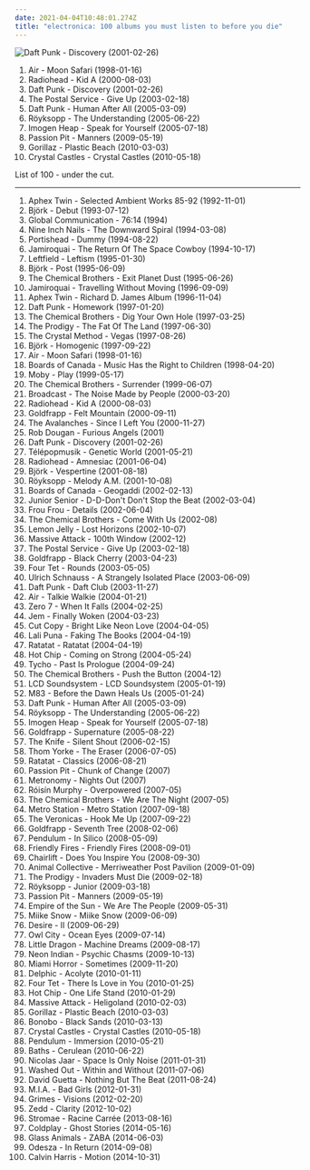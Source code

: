 ```yaml
---
date: 2021-04-04T10:48:01.274Z
title: "electronica: 100 albums you must listen to before you die"
---
```

![Daft Punk - Discovery (2001-02-26)](http://coverartarchive.org/release/51467269-3122-3d7e-92b2-0f0a694d30c1/1269784284-500.jpg "Daft Punk - Discovery (2001-02-26)")
<ol class="albums">
<li data-cover="http://coverartarchive.org/release/4c55906c-349b-362d-922e-956762912b42/1257682386-500.jpg" data-tags="electronic, chillout" role="button">Air - Moon Safari (1998-01-16)</li>
<li data-cover="http://coverartarchive.org/release/b13f061a-bd3c-3aaf-9a60-64a0c6f7aee5/2563832918-500.jpg" data-tags="electronic, alternative, experimental" role="button">Radiohead - Kid A (2000-08-03)</li>
<li data-cover="http://coverartarchive.org/release/51467269-3122-3d7e-92b2-0f0a694d30c1/1269784284-500.jpg" data-tags="electronic, house" role="button">Daft Punk - Discovery (2001-02-26)</li>
<li data-cover="https://img.discogs.com/0KYiptrcWBVNaineREV1kbuow2U=/fit-in/600x588/filters:strip_icc():format(jpeg):mode_rgb():quality(90)/discogs-images/R-5104968-1384623054-8986.jpeg.jpg" data-tags="indie, electronic" role="button">The Postal Service - Give Up (2003-02-18)</li>
<li data-cover="http://coverartarchive.org/release/9c02dc5c-6725-314b-a5d1-b6097ff0c6ce/13716662046-500.jpg" data-tags="electronic, house" role="button">Daft Punk - Human After All (2005-03-09)</li>
<li data-cover="http://coverartarchive.org/release/1a4c78f8-ec49-30cb-97ee-cf64a95d0e12/4483613510-500.jpg" data-tags="electronic" role="button">Röyksopp - The Understanding (2005-06-22)</li>
<li data-cover="http://coverartarchive.org/release/f29ea105-ff73-4d44-9ab6-9980b646e5a3/11712689954-500.jpg" data-tags="female vocalists" role="button">Imogen Heap - Speak for Yourself (2005-07-18)</li>
<li data-cover="http://coverartarchive.org/release/830e2a21-1e76-40ad-a4a5-9a1b12d656ff/11102770324-500.jpg" data-tags="electronic, indie pop, indie" role="button">Passion Pit - Manners (2009-05-19)</li>
<li data-cover="http://coverartarchive.org/release/cc91709d-4a15-3d62-91e8-25a1464950fd/9935228575-500.jpg" data-tags="alternative" role="button">Gorillaz - Plastic Beach (2010-03-03)</li>
<li data-cover="http://coverartarchive.org/release/a432a420-f374-4556-8421-b4ea097c7fe9/8216508553-500.jpg" data-tags="electronic" role="button">Crystal Castles - Crystal Castles (2010-05-18)</li>
</ol>
List of 100 - under the cut.
<!-- more -->

_________________

<ol class="albums">
<li data-cover="https://via.placeholder.com/450" data-tags="ambient" role="button">
Aphex Twin - Selected Ambient Works 85-92 (1992-11-01)
</li>
<li data-cover="http://coverartarchive.org/release/3945b500-1e03-3060-89a2-82b0938d8397/23040661690-500.jpg" data-tags="electronic, alternative" role="button">
Björk - Debut (1993-07-12)
</li>
<li data-cover="https://via.placeholder.com/450" data-tags="ambient" role="button">
Global Communication - 76:14 (1994)
</li>
<li data-cover="http://coverartarchive.org/release/ab64976f-52a8-44e7-9aa3-d6703604bc2f/7159970718-500.jpg" data-tags="industrial, industrial rock" role="button">
Nine Inch Nails - The Downward Spiral (1994-03-08)
</li>
<li data-cover="http://coverartarchive.org/release/87888070-1b25-4830-aebc-dee490058b74/2550628489-500.jpg" data-tags="trip-hop" role="button">
Portishead - Dummy (1994-08-22)
</li>
<li data-cover="http://coverartarchive.org/release/cac293d3-9ee1-495b-819f-524318f49432/26667277904-500.jpg" data-tags="acid jazz, funk" role="button">
Jamiroquai - The Return Of The Space Cowboy (1994-10-17)
</li>
<li data-cover="http://coverartarchive.org/release/0adc63d5-7d87-33e2-9f32-82f45fefb916/15268064026-500.jpg" data-tags="electronic" role="button">
Leftfield - Leftism (1995-01-30)
</li>
<li data-cover="https://img.discogs.com/SJGfQpjn__fQln9HSBD1nYPsjso=/fit-in/600x926/filters:strip_icc():format(jpeg):mode_rgb():quality(90)/discogs-images/R-2976694-1419413692-8369.jpeg.jpg" data-tags="electronic, alternative" role="button">
Björk - Post (1995-06-09)
</li>
<li data-cover="http://coverartarchive.org/release/2cc82f9c-52f3-4d71-8033-d1b0fb2b3ed8/9708222337-500.jpg" data-tags="electronic, big beat" role="button">
The Chemical Brothers - Exit Planet Dust (1995-06-26)
</li>
<li data-cover="http://coverartarchive.org/release/e357d59f-7440-47bd-97c5-88c38c1080f8/7479486477-500.jpg" data-tags="funk, acid jazz" role="button">
Jamiroquai - Travelling Without Moving (1996-09-09)
</li>
<li data-cover="https://via.placeholder.com/450" data-tags="idm, electronic" role="button">
Aphex Twin - Richard D. James Album (1996-11-04)
</li>
<li data-cover="http://coverartarchive.org/release/770b9b80-10e1-4297-b1fd-46ad0dbb0305/1148987477-500.jpg" data-tags="electronic, house" role="button">
Daft Punk - Homework (1997-01-20)
</li>
<li data-cover="http://coverartarchive.org/release/79f2fb40-1e55-4a56-b749-89a9c73d8cb6/19177871704-500.jpg" data-tags="electronic, big beat" role="button">
The Chemical Brothers - Dig Your Own Hole (1997-03-25)
</li>
<li data-cover="http://coverartarchive.org/release/f80aac8c-32cc-4a2c-ae2b-658628f505f2/21372046654-500.jpg" data-tags="electronic" role="button">
The Prodigy - The Fat Of The Land (1997-06-30)
</li>
<li data-cover="http://coverartarchive.org/release/7a664645-ab08-4ffe-9ad2-a34c47029bb2/10125792528-500.jpg" data-tags="electronic, breakbeat" role="button">
The Crystal Method - Vegas (1997-08-26)
</li>
<li data-cover="http://coverartarchive.org/release/7a2ad97a-55e9-48a4-953b-45ddc10f7f0f/3778603775-500.jpg" data-tags="electronic, alternative" role="button">
Björk - Homogenic (1997-09-22)
</li>
<li data-cover="http://coverartarchive.org/release/4c55906c-349b-362d-922e-956762912b42/1257682386-500.jpg" data-tags="electronic, chillout" role="button">
Air - Moon Safari (1998-01-16)
</li>
<li data-cover="https://via.placeholder.com/450" data-tags="ambient, idm, electronic" role="button">
Boards of Canada - Music Has the Right to Children (1998-04-20)
</li>
<li data-cover="http://coverartarchive.org/release/447055bf-f2a4-3f4b-9124-2c7d61d845fc/11827288168-500.jpg" data-tags="electronic" role="button">
Moby - Play (1999-05-17)
</li>
<li data-cover="https://img.discogs.com/pBJk69a_xXoMi9cdRjfO1n16yjw=/fit-in/600x593/filters:strip_icc():format(jpeg):mode_rgb():quality(90)/discogs-images/R-2434428-1283854633.jpeg.jpg" data-tags="electronic, big beat" role="button">
The Chemical Brothers - Surrender (1999-06-07)
</li>
<li data-cover="https://img.discogs.com/zqagmH4HGlzKNUhlQ73YjoFZX3A=/fit-in/600x600/filters:strip_icc():format(jpeg):mode_rgb():quality(90)/discogs-images/R-30900-1217701986.jpeg.jpg" data-tags="electronica, warp" role="button">
Broadcast - The Noise Made by People (2000-03-20)
</li>
<li data-cover="http://coverartarchive.org/release/b13f061a-bd3c-3aaf-9a60-64a0c6f7aee5/2563832918-500.jpg" data-tags="electronic, alternative, experimental" role="button">
Radiohead - Kid A (2000-08-03)
</li>
<li data-cover="http://coverartarchive.org/release/a9c71b51-ad11-436e-b759-9f23c324433a/5128575556-500.jpg" data-tags="trip-hop, electronic" role="button">
Goldfrapp - Felt Mountain (2000-09-11)
</li>
<li data-cover="http://coverartarchive.org/release/364fbbe8-94f4-4441-87ed-8e54ca2515ba/14134702700-500.jpg" data-tags="electronic" role="button">
The Avalanches - Since I Left You (2000-11-27)
</li>
<li data-cover="https://img.discogs.com/isniMsRL2XRq3oPsM1fVA2xo7Vk=/fit-in/600x601/filters:strip_icc():format(jpeg):mode_rgb():quality(90)/discogs-images/R-65770-1454768663-3762.jpeg.jpg" data-tags="electronic, trip-hop" role="button">
Rob Dougan - Furious Angels (2001)
</li>
<li data-cover="http://coverartarchive.org/release/51467269-3122-3d7e-92b2-0f0a694d30c1/1269784284-500.jpg" data-tags="electronic, house" role="button">
Daft Punk - Discovery (2001-02-26)
</li>
<li data-cover="http://coverartarchive.org/release/51622cb0-251f-4cf8-8e1c-79a27c340e24/4049466485-500.jpg" data-tags="electronic, chillout, downtempo, trip-hop" role="button">
Télépopmusik - Genetic World (2001-05-21)
</li>
<li data-cover="http://coverartarchive.org/release/d3f9b159-8eeb-4820-a258-19cc1ebfc770/7629533443-500.jpg" data-tags="alternative, electronic, experimental" role="button">
Radiohead - Amnesiac (2001-06-04)
</li>
<li data-cover="http://coverartarchive.org/release/441e153d-6ce6-3a75-aa4e-65f63b88d14f/3487982154-500.jpg" data-tags="electronic" role="button">
Björk - Vespertine (2001-08-18)
</li>
<li data-cover="https://img.discogs.com/cCrsEjLACyczWsYITTOxwaMW5rM=/fit-in/500x500/filters:strip_icc():format(jpeg):mode_rgb():quality(90)/discogs-images/R-1831286-1251312241.jpeg.jpg" data-tags="electronic, chillout" role="button">
Röyksopp - Melody A.M. (2001-10-08)
</li>
<li data-cover="http://coverartarchive.org/release/472c0a00-1d4e-4df4-b3e3-7d0276367efe/20976348409-500.jpg" data-tags="ambient, electronic" role="button">
Boards of Canada - Geogaddi (2002-02-13)
</li>
<li data-cover="http://coverartarchive.org/release/7c71b328-e6ab-48b1-96b8-f1df0fca78eb/2981796820-500.jpg" data-tags="electronic, electronica, happy, dance" role="button">
Junior Senior - D-D-Don't Don't Stop the Beat (2002-03-04)
</li>
<li data-cover="https://img.discogs.com/daq5ZWT8FClVsv-3G5seTAS3fUk=/fit-in/600x600/filters:strip_icc():format(jpeg):mode_rgb():quality(90)/discogs-images/R-221364-1144835058.jpeg.jpg" data-tags="female vocalists, electronic" role="button">
Frou Frou - Details (2002-06-04)
</li>
<li data-cover="https://img.discogs.com/dwUp27qEL88PzCYRgc2iUrDGMlc=/fit-in/464x373/filters:strip_icc():format(jpeg):mode_rgb():quality(90)/discogs-images/R-7045755-1437218119-3187.png.jpg" data-tags="electronic" role="button">
The Chemical Brothers - Come With Us (2002-08)
</li>
<li data-cover="http://coverartarchive.org/release/5f6ab213-47e7-3653-b076-dc08eadf7666/14666711242-500.jpg" data-tags="electronica, chillout" role="button">
Lemon Jelly - Lost Horizons (2002-10-07)
</li>
<li data-cover="http://coverartarchive.org/release/715db53a-e261-3ea1-af6d-f502201a3549/3490018723-500.jpg" data-tags="trip-hop" role="button">
Massive Attack - 100th Window (2002-12)
</li>
<li data-cover="https://img.discogs.com/0KYiptrcWBVNaineREV1kbuow2U=/fit-in/600x588/filters:strip_icc():format(jpeg):mode_rgb():quality(90)/discogs-images/R-5104968-1384623054-8986.jpeg.jpg" data-tags="indie, electronic" role="button">
The Postal Service - Give Up (2003-02-18)
</li>
<li data-cover="http://coverartarchive.org/release/4eb6eba2-4d90-3482-8a02-9af0a27ae5cb/24003006332-500.jpg" data-tags="electronic, electronica" role="button">
Goldfrapp - Black Cherry (2003-04-23)
</li>
<li data-cover="https://img.discogs.com/rHaFgXBXr2hDoBqA0sEKSuvtYa0=/fit-in/600x527/filters:strip_icc():format(jpeg):mode_rgb():quality(90)/discogs-images/R-124722-1289212679.jpeg.jpg" data-tags="electronic" role="button">
Four Tet - Rounds (2003-05-05)
</li>
<li data-cover="http://coverartarchive.org/release/4da446f6-d2c4-3c1d-bbd5-2827edd023a2/11858141676-500.jpg" data-tags="electronic, ambient" role="button">
Ulrich Schnauss - A Strangely Isolated Place (2003-06-09)
</li>
<li data-cover="https://img.discogs.com/I4FDLmN9PP2yZSrCL_aS2zXuPyE=/fit-in/600x600/filters:strip_icc():format(jpeg):mode_rgb():quality(90)/discogs-images/R-3038509-1312922792.jpeg.jpg" data-tags="house, electronic" role="button">
Daft Punk - Daft Club (2003-11-27)
</li>
<li data-cover="http://coverartarchive.org/release/b8f3c647-89b1-4cd6-bb71-a91072380e46/2979651729-500.jpg" data-tags="electronic" role="button">
Air - Talkie Walkie (2004-01-21)
</li>
<li data-cover="https://img.discogs.com/TntSDuGQXlbBnS7o3Jr44SA9rdQ=/fit-in/600x593/filters:strip_icc():format(jpeg):mode_rgb():quality(90)/discogs-images/R-244778-1458760798-4830.jpeg.jpg" data-tags="chillout" role="button">
Zero 7 - When It Falls (2004-02-25)
</li>
<li data-cover="http://coverartarchive.org/release/dfb9db5d-bb8c-4fcd-a256-96841b6d090a/7929248241-500.jpg" data-tags="pop, female vocalists" role="button">
Jem - Finally Woken (2004-03-23)
</li>
<li data-cover="http://coverartarchive.org/release/7b8ea2ae-e0d7-3b74-8667-42f2a4886835/4534453533-500.jpg" data-tags="electronica, electropop" role="button">
Cut Copy - Bright Like Neon Love (2004-04-05)
</li>
<li data-cover="https://img.discogs.com/pWR5red6KiRm4n6SOdMh6mOySIM=/fit-in/600x608/filters:strip_icc():format(jpeg):mode_rgb():quality(90)/discogs-images/R-252667-1597703699-7756.jpeg.jpg" data-tags="electronica, indietronica" role="button">
Lali Puna - Faking The Books (2004-04-19)
</li>
<li data-cover="http://coverartarchive.org/release/a8e06d12-4721-44ba-aa4e-d64d217f8b3e/10083827034-500.jpg" data-tags="electronic, instrumental" role="button">
Ratatat - Ratatat (2004-04-19)
</li>
<li data-cover="http://coverartarchive.org/release/2079f767-51df-45bf-8c56-86faf2f7286e/4645426278-500.jpg" data-tags="electronic, electronica" role="button">
Hot Chip - Coming on Strong (2004-05-24)
</li>
<li data-cover="http://coverartarchive.org/release/fd01efd0-91ef-4a6a-832b-a4945c233cbf/11348812197-500.jpg" data-tags="electronic, ambient" role="button">
Tycho - Past Is Prologue (2004-09-24)
</li>
<li data-cover="http://coverartarchive.org/release/7ee6bc56-f959-3474-a1c1-dad054e6a02d/10309050413-500.jpg" data-tags="electronic" role="button">
The Chemical Brothers - Push the Button (2004-12)
</li>
<li data-cover="https://img.discogs.com/iuOQqNStC3sJ5-dAXbTifFD7gMc=/fit-in/592x600/filters:strip_icc():format(jpeg):mode_rgb():quality(90)/discogs-images/R-1949614-1255264923.jpeg.jpg" data-tags="electronic" role="button">
LCD Soundsystem - LCD Soundsystem (2005-01-19)
</li>
<li data-cover="http://coverartarchive.org/release/db85c244-53e7-441c-bab0-52c9c0d27450/1485479058-500.jpg" data-tags="electronic, shoegaze" role="button">
M83 - Before the Dawn Heals Us (2005-01-24)
</li>
<li data-cover="http://coverartarchive.org/release/9c02dc5c-6725-314b-a5d1-b6097ff0c6ce/13716662046-500.jpg" data-tags="electronic, house" role="button">
Daft Punk - Human After All (2005-03-09)
</li>
<li data-cover="http://coverartarchive.org/release/1a4c78f8-ec49-30cb-97ee-cf64a95d0e12/4483613510-500.jpg" data-tags="electronic" role="button">
Röyksopp - The Understanding (2005-06-22)
</li>
<li data-cover="http://coverartarchive.org/release/f29ea105-ff73-4d44-9ab6-9980b646e5a3/11712689954-500.jpg" data-tags="female vocalists" role="button">
Imogen Heap - Speak for Yourself (2005-07-18)
</li>
<li data-cover="https://img.discogs.com/DdOcQulT1cFWaa9EcVnU122yYos=/fit-in/546x510/filters:strip_icc():format(jpeg):mode_rgb():quality(90)/discogs-images/R-2398810-1281808459.jpeg.jpg" data-tags="electronic" role="button">
Goldfrapp - Supernature (2005-08-22)
</li>
<li data-cover="https://img.discogs.com/2ZLdfJiam29oAkj3sQKWB2CW-C0=/fit-in/600x913/filters:strip_icc():format(jpeg):mode_rgb():quality(90)/discogs-images/R-834020-1355477107-9091.jpeg.jpg" data-tags="electronic" role="button">
The Knife - Silent Shout (2006-02-15)
</li>
<li data-cover="http://coverartarchive.org/release/c210f11e-7855-4828-a05c-e9670ce4289b/3192389215-500.jpg" data-tags="electronic" role="button">
Thom Yorke - The Eraser (2006-07-05)
</li>
<li data-cover="http://coverartarchive.org/release/2a44e673-1ebb-3215-a2be-86f7f1f1f8b2/10132312693-500.jpg" data-tags="electronic" role="button">
Ratatat - Classics (2006-08-21)
</li>
<li data-cover="https://img.discogs.com/s9GcN6Oe0DjKA3Mm9jqB8drkYFo=/fit-in/600x599/filters:strip_icc():format(jpeg):mode_rgb():quality(90)/discogs-images/R-4960971-1380837845-7097.jpeg.jpg" data-tags="electronic, emusic, electronica, acquire" role="button">
Passion Pit - Chunk of Change (2007)
</li>
<li data-cover="http://coverartarchive.org/release/05fe737d-09f8-4dd1-8e9f-2f45329a801a/2094785277-500.jpg" data-tags="electronic" role="button">
Metronomy - Nights Out (2007)
</li>
<li data-cover="https://img.discogs.com/95-LQC1Jx2GGoBq_Z7l1CAeHkrM=/fit-in/600x536/filters:strip_icc():format(jpeg):mode_rgb():quality(90)/discogs-images/R-1139242-1217870739.jpeg.jpg" data-tags="electronic, electropop, female vocalists" role="button">
Róisín Murphy - Overpowered (2007-05)
</li>
<li data-cover="http://coverartarchive.org/release/5d1ef500-7004-4756-a45d-8b1f43692dc5/10118092077-500.jpg" data-tags="electronic, electronica" role="button">
The Chemical Brothers - We Are The Night (2007-05)
</li>
<li data-cover="http://coverartarchive.org/release/7e12a9c9-7397-4cfd-a515-5fa0fb0bc7d5/7170999378-500.jpg" data-tags="alternative, dance, electronic alternative, california in the summer" role="button">
Metro Station - Metro Station (2007-09-18)
</li>
<li data-cover="https://img.discogs.com/ydFTaKjCjbLEGEOwccl2J6vY2xI=/fit-in/600x600/filters:strip_icc():format(jpeg):mode_rgb():quality(90)/discogs-images/R-14786700-1581593232-4035.jpeg.jpg" data-tags="pop, electropop" role="button">
The Veronicas - Hook Me Up (2007-09-22)
</li>
<li data-cover="https://img.discogs.com/oINYvIAj4nGgB63ZUW-Wwl9rfFY=/fit-in/471x476/filters:strip_icc():format(jpeg):mode_rgb():quality(90)/discogs-images/R-2407288-1282315698.jpeg.jpg" data-tags="female vocalists, downtempo, trip-hop" role="button">
Goldfrapp - Seventh Tree (2008-02-06)
</li>
<li data-cover="http://coverartarchive.org/release/5bd2390a-f956-495c-9a29-7a28f2c02e2c/20183295540-500.jpg" data-tags="drum and bass" role="button">
Pendulum - In Silico (2008-05-09)
</li>
<li data-cover="https://via.placeholder.com/450" data-tags="indie" role="button">
Friendly Fires - Friendly Fires (2008-09-01)
</li>
<li data-cover="http://coverartarchive.org/release/c44a3d03-a9c5-446f-aa95-c09d1d060f4a/11914301771-500.jpg" data-tags="indie, indie pop, electronica, dream pop, chairlift" role="button">
Chairlift - Does You Inspire You (2008-09-30)
</li>
<li data-cover="http://coverartarchive.org/release/1e21a9c3-d787-3348-accf-3af583ef43f6/5762515522-500.jpg" data-tags="psychedelic pop" role="button">
Animal Collective - Merriweather Post Pavilion (2009-01-09)
</li>
<li data-cover="https://img.discogs.com/I5S4U78EbYb5KMa33qtUewbBf38=/fit-in/600x538/filters:strip_icc():format(jpeg):mode_rgb():quality(90)/discogs-images/R-2852691-1304010999.jpeg.jpg" data-tags="electronic, breakbeat" role="button">
The Prodigy - Invaders Must Die (2009-02-18)
</li>
<li data-cover="https://img.discogs.com/MUumR8qjnx5I3u-Cbrj7FijELMQ=/fit-in/597x600/filters:strip_icc():format(jpeg):mode_rgb():quality(90)/discogs-images/R-485126-1337177339-9006.jpeg.jpg" data-tags="electronic" role="button">
Röyksopp - Junior (2009-03-18)
</li>
<li data-cover="http://coverartarchive.org/release/830e2a21-1e76-40ad-a4a5-9a1b12d656ff/11102770324-500.jpg" data-tags="electronic, indie pop, indie" role="button">
Passion Pit - Manners (2009-05-19)
</li>
<li data-cover="https://via.placeholder.com/450" data-tags="electronica, indie" role="button">
Empire of the Sun - We Are The People (2009-05-31)
</li>
<li data-cover="https://img.discogs.com/C00eHcKQgYMinrXXJV9pdNCmVDs=/fit-in/600x596/filters:strip_icc():format(jpeg):mode_rgb():quality(90)/discogs-images/R-2057960-1612983400-2260.jpeg.jpg" data-tags="indie pop, electropop" role="button">
Miike Snow - Miike Snow (2009-06-09)
</li>
<li data-cover="http://coverartarchive.org/release/d8552693-7f80-4fe6-981b-a988bfc47a43/4013850564-500.jpg" data-tags="electronica" role="button">
Desire - II (2009-06-29)
</li>
<li data-cover="http://coverartarchive.org/release/929090e7-d6dd-4b21-9614-01340e98507a/2100348160-500.jpg" data-tags="electronic, owl city" role="button">
Owl City - Ocean Eyes (2009-07-14)
</li>
<li data-cover="https://img.discogs.com/5fhYAthYMO7Zk-qhzSStks4MKHk=/fit-in/150x150/filters:strip_icc():format(jpeg):mode_rgb():quality(90)/discogs-images/R-1890282-1250423172.jpeg.jpg" data-tags="electronic, electronica, trip-hop" role="button">
Little Dragon - Machine Dreams (2009-08-17)
</li>
<li data-cover="http://coverartarchive.org/release/84878622-883d-4ca0-ab2f-3f8002d2f214/12086273623-500.jpg" data-tags="electronic" role="button">
Neon Indian - Psychic Chasms (2009-10-13)
</li>
<li data-cover="http://coverartarchive.org/release/49eefb52-d716-450c-a60d-115f1c4f4240/1472462701-500.jpg" data-tags="electronic, electronica, electropop, synthpop" role="button">
Miami Horror - Sometimes (2009-11-20)
</li>
<li data-cover="http://coverartarchive.org/release/5cac29b4-3c6b-46a5-8abb-79bb7fba623d/15992581396-500.jpg" data-tags="alternative dance, electronica, pop" role="button">
Delphic - Acolyte (2010-01-11)
</li>
<li data-cover="http://coverartarchive.org/release/8b2abdde-9acb-44dd-84de-42592224123a/21122160818-500.jpg" data-tags="idm, electronic" role="button">
Four Tet - There Is Love in You (2010-01-25)
</li>
<li data-cover="https://img.discogs.com/BkGqM6GnrMT2cJ6M4VWH74p5ZAM=/fit-in/462x462/filters:strip_icc():format(jpeg):mode_rgb():quality(90)/discogs-images/R-2135595-1266229554.jpeg.jpg" data-tags="indie, electronic, electropop" role="button">
Hot Chip - One Life Stand (2010-01-29)
</li>
<li data-cover="http://coverartarchive.org/release/c5646767-1459-424e-8fc9-798e6932d4dd/1235399189-500.jpg" data-tags="trip-hop" role="button">
Massive Attack - Heligoland (2010-02-03)
</li>
<li data-cover="http://coverartarchive.org/release/cc91709d-4a15-3d62-91e8-25a1464950fd/9935228575-500.jpg" data-tags="alternative" role="button">
Gorillaz - Plastic Beach (2010-03-03)
</li>
<li data-cover="http://coverartarchive.org/release/5cfd09c6-d8df-4a03-9811-907b2ffadbda/6194655124-500.jpg" data-tags="downtempo, trip-hop, electronic" role="button">
Bonobo - Black Sands (2010-03-13)
</li>
<li data-cover="http://coverartarchive.org/release/a432a420-f374-4556-8421-b4ea097c7fe9/8216508553-500.jpg" data-tags="electronic" role="button">
Crystal Castles - Crystal Castles (2010-05-18)
</li>
<li data-cover="http://coverartarchive.org/release/c87c4638-53b0-4bd4-9600-120a819b652f/23249753032-500.jpg" data-tags="drum and bass" role="button">
Pendulum - Immersion (2010-05-21)
</li>
<li data-cover="http://coverartarchive.org/release/5ddd6650-d435-447d-8679-98a63ddaf637/3944000674-500.jpg" data-tags="electronic, downtempo, idm" role="button">
Baths - Cerulean (2010-06-22)
</li>
<li data-cover="http://coverartarchive.org/release/d2022e3f-c22f-45c9-a1ab-4b2094d65719/23945397989-500.jpg" data-tags="electronic, electronica, minimal" role="button">
Nicolas Jaar - Space Is Only Noise (2011-01-31)
</li>
<li data-cover="http://coverartarchive.org/release/9e944b69-8e75-47f7-8d85-1a2584bf3f7c/25694000082-500.jpg" data-tags="chillwave" role="button">
Washed Out - Within and Without (2011-07-06)
</li>
<li data-cover="http://coverartarchive.org/release/e482fee8-b5c2-4a3d-8236-97b9a23b329b/11431037022-500.jpg" data-tags="house, electronic" role="button">
David Guetta - Nothing But The Beat (2011-08-24)
</li>
<li data-cover="http://coverartarchive.org/release/3747ee08-0566-448b-99d6-8fba88136a3e/5129551162-500.jpg" data-tags="electronic, electronica, indie, alternative, synthpop, alternative dance, everything, dark pop, coramao, bete gouveia" role="button">
M.I.A. - Bad Girls (2012-01-31)
</li>
<li data-cover="http://coverartarchive.org/release/e2541a4f-c91e-412e-837b-ce63cc8ea960/5391811873-500.jpg" data-tags="dream pop" role="button">
Grimes - Visions (2012-02-20)
</li>
<li data-cover="http://coverartarchive.org/release/fee67a94-3330-4b92-91dd-57d944d57e1e/11172117630-500.jpg" data-tags="electro house, house" role="button">
Zedd - Clarity (2012-10-02)
</li>
<li data-cover="http://coverartarchive.org/release/de57c1d9-5e65-420f-a896-1332e87d4c09/25295943061-500.jpg" data-tags="electronic, electro, french, electropop, dance" role="button">
Stromae - Racine Carrée (2013-08-16)
</li>
<li data-cover="http://coverartarchive.org/release/49dab146-5393-4686-bb79-efbb1fa43648/22395430275-500.jpg" data-tags="pop, electronic, alternative, alternative rock, coldplay" role="button">
Coldplay - Ghost Stories (2014-05-16)
</li>
<li data-cover="http://coverartarchive.org/release/25196cfe-3bb9-47ea-a70e-cf227c6cf17f/27544805167-500.jpg" data-tags="electronica" role="button">
Glass Animals - ZABA (2014-06-03)
</li>
<li data-cover="http://coverartarchive.org/release/352ed422-6ff3-45e4-ad0b-60d7111ca67a/8241101268-500.jpg" data-tags="electronic, electronica, indie electronic, driving, energetic, summer, confident, hypnotic, light, summery, slick, stylish, lively, day driving, boisterous, hanging out, 1 raz" role="button">
Odesza - In Return (2014-09-08)
</li>
<li data-cover="http://coverartarchive.org/release/5079e05d-49ab-4d3e-92ae-781fcf5d3844/12571214745-500.jpg" data-tags="electronic, dance, electro house" role="button">
Calvin Harris - Motion (2014-10-31)
</li>
</ol>